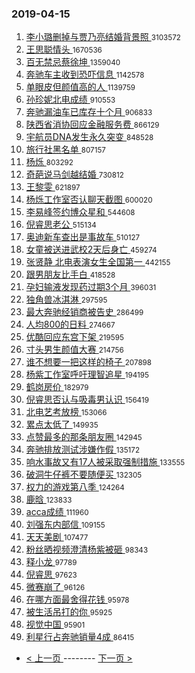 ### 2019-04-15 
1. [ 李小璐删掉与贾乃亮结婚背景照 ](https://s.weibo.com/weibo?q=%23%E6%9D%8E%E5%B0%8F%E7%92%90%E5%88%A0%E6%8E%89%E4%B8%8E%E8%B4%BE%E4%B9%83%E4%BA%AE%E7%BB%93%E5%A9%9A%E8%83%8C%E6%99%AF%E7%85%A7%23&Refer=top) <small>3103572</small>
1. [ 王思聪情头 ](https://s.weibo.com/weibo?q=%23%E7%8E%8B%E6%80%9D%E8%81%AA%E6%83%85%E5%A4%B4%23&Refer=top) <small>1670536</small>
1. [ 百无禁忌蔡徐坤 ](https://s.weibo.com/weibo?q=%23%E7%99%BE%E6%97%A0%E7%A6%81%E5%BF%8C%E8%94%A1%E5%BE%90%E5%9D%A4%23&Refer=top) <small>1359040</small>
1. [ 奔驰车主收到恐吓信息 ](https://s.weibo.com/weibo?q=%23%E5%A5%94%E9%A9%B0%E8%BD%A6%E4%B8%BB%E6%94%B6%E5%88%B0%E6%81%90%E5%90%93%E4%BF%A1%E6%81%AF%23&Refer=top) <small>1142578</small>
1. [ 单眼皮但颜值高的人 ](https://s.weibo.com/weibo?q=%23%E5%8D%95%E7%9C%BC%E7%9A%AE%E4%BD%86%E9%A2%9C%E5%80%BC%E9%AB%98%E7%9A%84%E4%BA%BA%23&Refer=top) <small>1139759</small>
1. [ 孙珍妮北电成绩 ](https://s.weibo.com/weibo?q=%23%E5%AD%99%E7%8F%8D%E5%A6%AE%E5%8C%97%E7%94%B5%E6%88%90%E7%BB%A9%23&Refer=top) <small>910553</small>
1. [ 奔驰漏油车已库存十个月 ](https://s.weibo.com/weibo?q=%23%E5%A5%94%E9%A9%B0%E6%BC%8F%E6%B2%B9%E8%BD%A6%E5%B7%B2%E5%BA%93%E5%AD%98%E5%8D%81%E4%B8%AA%E6%9C%88%23&Refer=top) <small>906833</small>
1. [ 陕西省消协回应金融服务费 ](https://s.weibo.com/weibo?q=%23%E9%99%95%E8%A5%BF%E7%9C%81%E6%B6%88%E5%8D%8F%E5%9B%9E%E5%BA%94%E9%87%91%E8%9E%8D%E6%9C%8D%E5%8A%A1%E8%B4%B9%23&Refer=top) <small>866129</small>
1. [ 宇航员DNA发生永久突变 ](https://s.weibo.com/weibo?q=%23%E5%AE%87%E8%88%AA%E5%91%98DNA%E5%8F%91%E7%94%9F%E6%B0%B8%E4%B9%85%E7%AA%81%E5%8F%98%23&Refer=top) <small>848528</small>
1. [ 旅行社黑名单 ](https://s.weibo.com/weibo?q=%E6%97%85%E8%A1%8C%E7%A4%BE%E9%BB%91%E5%90%8D%E5%8D%95&Refer=top) <small>807157</small>
1. [ 杨烁 ](https://s.weibo.com/weibo?q=%23%E6%9D%A8%E7%83%81%23&Refer=top) <small>803292</small>
1. [ 奇葩说马剑越结婚 ](https://s.weibo.com/weibo?q=%23%E5%A5%87%E8%91%A9%E8%AF%B4%E9%A9%AC%E5%89%91%E8%B6%8A%E7%BB%93%E5%A9%9A%23&Refer=top) <small>730812</small>
1. [ 王黎雯 ](https://s.weibo.com/weibo?q=%E7%8E%8B%E9%BB%8E%E9%9B%AF&Refer=top) <small>621897</small>
1. [ 杨烁工作室否认聊天截图 ](https://s.weibo.com/weibo?q=%23%E6%9D%A8%E7%83%81%E5%B7%A5%E4%BD%9C%E5%AE%A4%E5%90%A6%E8%AE%A4%E8%81%8A%E5%A4%A9%E6%88%AA%E5%9B%BE%23&Refer=top) <small>600020</small>
1. [ 李易峰签约博众星和 ](https://s.weibo.com/weibo?q=%23%E6%9D%8E%E6%98%93%E5%B3%B0%E7%AD%BE%E7%BA%A6%E5%8D%9A%E4%BC%97%E6%98%9F%E5%92%8C%23&Refer=top) <small>544608</small>
1. [ 倪睿思老公 ](https://s.weibo.com/weibo?q=%E5%80%AA%E7%9D%BF%E6%80%9D%E8%80%81%E5%85%AC&Refer=top) <small>515134</small>
1. [ 奥迪新车查出是事故车 ](https://s.weibo.com/weibo?q=%23%E5%A5%A5%E8%BF%AA%E6%96%B0%E8%BD%A6%E6%9F%A5%E5%87%BA%E6%98%AF%E4%BA%8B%E6%95%85%E8%BD%A6%23&Refer=top) <small>510127</small>
1. [ 女童被送进武校2天后身亡 ](https://s.weibo.com/weibo?q=%23%E5%A5%B3%E7%AB%A5%E8%A2%AB%E9%80%81%E8%BF%9B%E6%AD%A6%E6%A0%A12%E5%A4%A9%E5%90%8E%E8%BA%AB%E4%BA%A1%23&Refer=top) <small>459274</small>
1. [ 张贤静 北电表演女生全国第一 ](https://s.weibo.com/weibo?q=%E5%BC%A0%E8%B4%A4%E9%9D%99%20%E5%8C%97%E7%94%B5%E8%A1%A8%E6%BC%94%E5%A5%B3%E7%94%9F%E5%85%A8%E5%9B%BD%E7%AC%AC%E4%B8%80&Refer=top) <small>442155</small>
1. [ 跟男朋友比手白 ](https://s.weibo.com/weibo?q=%23%E8%B7%9F%E7%94%B7%E6%9C%8B%E5%8F%8B%E6%AF%94%E6%89%8B%E7%99%BD%23&Refer=top) <small>418528</small>
1. [ 孕妇输液发现药过期3个月 ](https://s.weibo.com/weibo?q=%23%E5%AD%95%E5%A6%87%E8%BE%93%E6%B6%B2%E5%8F%91%E7%8E%B0%E8%8D%AF%E8%BF%87%E6%9C%9F3%E4%B8%AA%E6%9C%88%23&Refer=top) <small>396031</small>
1. [ 独角兽冰淇淋 ](https://s.weibo.com/weibo?q=%23%E7%8B%AC%E8%A7%92%E5%85%BD%E5%86%B0%E6%B7%87%E6%B7%8B%23&Refer=top) <small>297595</small>
1. [ 最大奔驰经销商被告史 ](https://s.weibo.com/weibo?q=%23%E6%9C%80%E5%A4%A7%E5%A5%94%E9%A9%B0%E7%BB%8F%E9%94%80%E5%95%86%E8%A2%AB%E5%91%8A%E5%8F%B2%23&Refer=top) <small>286499</small>
1. [ 人均800的日料 ](https://s.weibo.com/weibo?q=%23%E4%BA%BA%E5%9D%87800%E7%9A%84%E6%97%A5%E6%96%99%23&Refer=top) <small>274667</small>
1. [ 优酷回应东宫下架 ](https://s.weibo.com/weibo?q=%23%E4%BC%98%E9%85%B7%E5%9B%9E%E5%BA%94%E4%B8%9C%E5%AE%AB%E4%B8%8B%E6%9E%B6%23&Refer=top) <small>219595</small>
1. [ 寸头男生颜值大赛 ](https://s.weibo.com/weibo?q=%23%E5%AF%B8%E5%A4%B4%E7%94%B7%E7%94%9F%E9%A2%9C%E5%80%BC%E5%A4%A7%E8%B5%9B%23&Refer=top) <small>214756</small>
1. [ 谁不想要一把这样的椅子 ](https://s.weibo.com/weibo?q=%23%E8%B0%81%E4%B8%8D%E6%83%B3%E8%A6%81%E4%B8%80%E6%8A%8A%E8%BF%99%E6%A0%B7%E7%9A%84%E6%A4%85%E5%AD%90%23&Refer=top) <small>207898</small>
1. [ 杨紫工作室呼吁理智追星 ](https://s.weibo.com/weibo?q=%23%E6%9D%A8%E7%B4%AB%E5%B7%A5%E4%BD%9C%E5%AE%A4%E5%91%BC%E5%90%81%E7%90%86%E6%99%BA%E8%BF%BD%E6%98%9F%23&Refer=top) <small>194195</small>
1. [ 鹤岗房价 ](https://s.weibo.com/weibo?q=%23%E9%B9%A4%E5%B2%97%E6%88%BF%E4%BB%B7%23&Refer=top) <small>182979</small>
1. [ 倪睿思否认与吸毒男认识 ](https://s.weibo.com/weibo?q=%E5%80%AA%E7%9D%BF%E6%80%9D%E5%90%A6%E8%AE%A4%E4%B8%8E%E5%90%B8%E6%AF%92%E7%94%B7%E8%AE%A4%E8%AF%86&Refer=top) <small>156419</small>
1. [ 北电艺考放榜 ](https://s.weibo.com/weibo?q=%23%E5%8C%97%E7%94%B5%E8%89%BA%E8%80%83%E6%94%BE%E6%A6%9C%23&Refer=top) <small>153066</small>
1. [ 累点太低了 ](https://s.weibo.com/weibo?q=%23%E7%B4%AF%E7%82%B9%E5%A4%AA%E4%BD%8E%E4%BA%86%23&Refer=top) <small>149935</small>
1. [ 点赞最多的那条朋友圈 ](https://s.weibo.com/weibo?q=%23%E7%82%B9%E8%B5%9E%E6%9C%80%E5%A4%9A%E7%9A%84%E9%82%A3%E6%9D%A1%E6%9C%8B%E5%8F%8B%E5%9C%88%23&Refer=top) <small>142945</small>
1. [ 奔驰排放测试涉嫌作假 ](https://s.weibo.com/weibo?q=%E5%A5%94%E9%A9%B0%E6%8E%92%E6%94%BE%E6%B5%8B%E8%AF%95%E6%B6%89%E5%AB%8C%E4%BD%9C%E5%81%87&Refer=top) <small>135172</small>
1. [ 响水事故又有17人被采取强制措施 ](https://s.weibo.com/weibo?q=%23%E5%93%8D%E6%B0%B4%E4%BA%8B%E6%95%85%E5%8F%88%E6%9C%8917%E4%BA%BA%E8%A2%AB%E9%87%87%E5%8F%96%E5%BC%BA%E5%88%B6%E6%8E%AA%E6%96%BD%23&Refer=top) <small>133555</small>
1. [ 破洞牛仔裤不要随便买 ](https://s.weibo.com/weibo?q=%23%E7%A0%B4%E6%B4%9E%E7%89%9B%E4%BB%94%E8%A3%A4%E4%B8%8D%E8%A6%81%E9%9A%8F%E4%BE%BF%E4%B9%B0%23&Refer=top) <small>132305</small>
1. [ 权力的游戏第八季 ](https://s.weibo.com/weibo?q=%23%E6%9D%83%E5%8A%9B%E7%9A%84%E6%B8%B8%E6%88%8F%E7%AC%AC%E5%85%AB%E5%AD%A3%23&Refer=top) <small>124264</small>
1. [ 鹿晗 ](https://s.weibo.com/weibo?q=%E9%B9%BF%E6%99%97&Refer=top) <small>123833</small>
1. [ acca成绩 ](https://s.weibo.com/weibo?q=%23acca%E6%88%90%E7%BB%A9%23&Refer=top) <small>111960</small>
1. [ 刘强东内部信 ](https://s.weibo.com/weibo?q=%23%E5%88%98%E5%BC%BA%E4%B8%9C%E5%86%85%E9%83%A8%E4%BF%A1%23&Refer=top) <small>109155</small>
1. [ 天天美剧 ](https://s.weibo.com/weibo?q=%E5%A4%A9%E5%A4%A9%E7%BE%8E%E5%89%A7&Refer=top) <small>107477</small>
1. [ 粉丝晒视频澄清杨紫被砸 ](https://s.weibo.com/weibo?q=%23%E7%B2%89%E4%B8%9D%E6%99%92%E8%A7%86%E9%A2%91%E6%BE%84%E6%B8%85%E6%9D%A8%E7%B4%AB%E8%A2%AB%E7%A0%B8%23&Refer=top) <small>98343</small>
1. [ 释小龙 ](https://s.weibo.com/weibo?q=%E9%87%8A%E5%B0%8F%E9%BE%99&Refer=top) <small>97789</small>
1. [ 倪睿思 ](https://s.weibo.com/weibo?q=%E5%80%AA%E7%9D%BF%E6%80%9D&Refer=top) <small>97623</small>
1. [ 微赛崩了 ](https://s.weibo.com/weibo?q=%23%E5%BE%AE%E8%B5%9B%E5%B4%A9%E4%BA%86%23&Refer=top) <small>96126</small>
1. [ 在哪方面最舍得花钱 ](https://s.weibo.com/weibo?q=%23%E5%9C%A8%E5%93%AA%E6%96%B9%E9%9D%A2%E6%9C%80%E8%88%8D%E5%BE%97%E8%8A%B1%E9%92%B1%23&Refer=top) <small>95978</small>
1. [ 被生活吊打的你 ](https://s.weibo.com/weibo?q=%E8%A2%AB%E7%94%9F%E6%B4%BB%E5%90%8A%E6%89%93%E7%9A%84%E4%BD%A0&Refer=top) <small>95925</small>
1. [ 视觉中国 ](https://s.weibo.com/weibo?q=%E8%A7%86%E8%A7%89%E4%B8%AD%E5%9B%BD&Refer=top) <small>95901</small>
1. [ 利星行占奔驰销量4成 ](https://s.weibo.com/weibo?q=%E5%88%A9%E6%98%9F%E8%A1%8C%E5%8D%A0%E5%A5%94%E9%A9%B0%E9%94%80%E9%87%8F4%E6%88%90&Refer=top) <small>86415</small> 

- [ < 上一页 ](https://github.com/able8/t/blob/master/2019-04-14.md) -------- [ 下一页 > ](https://github.com/able8/t/blob/master/2019-04-16.md)
